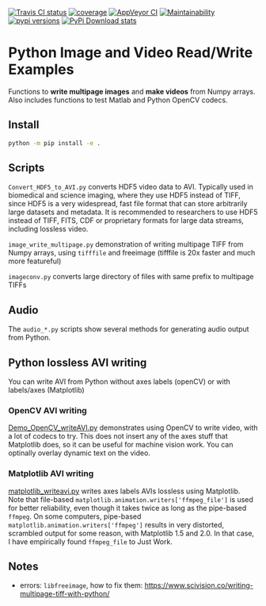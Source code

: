  [![Travis CI status](https://travis-ci.org/scivision/pyimagevideo.svg?branch=master)](https://travis-ci.org/scivision/pyimagevideo)
[![coverage](https://coveralls.io/repos/github/scivision/pyimagevideo/badge.svg?branch=master)](https://coveralls.io/github/scivision/pyimagevideo?branch=master)
[![AppVeyor CI](https://ci.appveyor.com/api/projects/status/b55xigknwgd8m0y7?svg=true)](https://ci.appveyor.com/project/scivision/pyimagevideo)
[![Maintainability](https://api.codeclimate.com/v1/badges/f9bdbab86e37a3680cfe/maintainability)](https://codeclimate.com/github/scivision/pyimagevideo/maintainability)
[![pypi versions](https://img.shields.io/pypi/pyversions/pyimagevideo.svg)](https://pypi.python.org/pypi/pyimagevideo)
[![PyPi Download stats](http://pepy.tech/badge/pyimagevideo)](http://pepy.tech/project/pyimagevideo)

# Python Image and Video Read/Write Examples

Functions to **write multipage images** and **make videos** from Numpy arrays. 
Also includes functions to test Matlab and Python OpenCV codecs.

## Install

```sh
python -m pip install -e .
```

## Scripts


`Convert_HDF5_to_AVI.py` converts HDF5 video data to AVI. 
Typically used in biomedical and science imaging, where they use HDF5 instead of TIFF,
since HDF5 is a very widespread, fast file format that can store arbitrarily large datasets and metadata. 
It is recommended to researchers to use HDF5 instead of TIFF, FITS, CDF or proprietary
formats for large data streams, including lossless video.

`image_write_multipage.py` demonstration of writing multipage TIFF from
Numpy arrays, using `tifffile` and freeimage (tifffile is 20x faster and
much more featureful)

`imageconv.py` converts large directory of files with same prefix to multipage TIFFs

## Audio

The `audio_*.py` scripts show several methods for generating audio
output from Python.

## Python lossless AVI writing

You can write AVI from Python without axes labels (openCV) or with labels/axes (Matplotlib)

### OpenCV AVI writing

[Demo_OpenCV_writeAVI.py](Demo_OpenCV_writeAVI.py) demonstrates using
OpenCV to write video, with a lot of codecs to try. This does not insert
any of the axes stuff that Matplotlib does, so it can be useful for
machine vision work. You can optinally overlay dynamic text on the
video.

### Matplotlib AVI writing

[matplotlib_writeavi.py](matplotlib_writeavi.py) writes axes labels
AVIs lossless using Matplotlib. Note that file-based
`matplotlib.animation.writers['ffmpeg_file']` is used for better
reliability, even though it takes twice as long as the pipe-based
`ffmpeg`. On some computers, pipe-based
`matplotlib.animation.writers['ffmpeg']` results in very distorted,
scrambled output for some reason, with Matplotlib 1.5 and 2.0. In that
case, I have empirically found `ffmpeg_file` to Just Work.

## Notes

-   errors: `libfreeimage`, how to fix them: https://www.scivision.co/writing-multipage-tiff-with-python/

